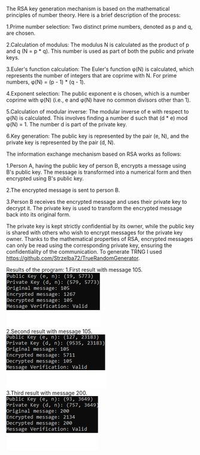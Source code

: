 The RSA key generation mechanism is based on the mathematical principles of number theory. Here is a brief description of the process:


1.Prime number selection: Two distinct prime numbers, denoted as p and q, are chosen.

2.Calculation of modulus: The modulus N is calculated as the product of p and q (N = p * q). This number is used as part of both the public and private keys.

3.Euler's function calculation: The Euler's function φ(N) is calculated, which represents the number of integers that are coprime with N. For prime numbers, φ(N) = (p - 1) * (q - 1).

4.Exponent selection: The public exponent e is chosen, which is a number coprime with φ(N) (i.e., e and φ(N) have no common divisors other than 1).

5.Calculation of modular inverse: The modular inverse of e with respect to φ(N) is calculated. This involves finding a number d such that (d * e) mod φ(N) = 1. The number d is part of the private key.

6.Key generation: The public key is represented by the pair (e, N), and the private key is represented by the pair (d, N).


The information exchange mechanism based on RSA works as follows:


1.Person A, having the public key of person B, encrypts a message using B's public key. The message is transformed into a numerical form and then encrypted using B's public key.

2.The encrypted message is sent to person B.

3.Person B receives the encrypted message and uses their private key to decrypt it. The private key is used to transform the encrypted message back into its original form.

The private key is kept strictly confidential by its owner, while the public key is shared with others who wish to encrypt messages for the private key owner. Thanks to the mathematical properties of RSA, encrypted messages can only be read using the corresponding private key, ensuring the confidentiality of the communication.
To generate TRNG I used https://github.com/Strzelba72/TrueRandomGenerator.

Results of the program:
1.First result with message 105.<br>
![alt text](https://github.com/Strzelba72/DigitalSignature/blob/main/message1.png?raw=true)<br>
2.Second result with message 105.<br>
![alt text](https://github.com/Strzelba72/DigitalSignature/blob/main/message2.png?raw=true)<br>
3.Third result with message 200.<br>
![alt text](https://github.com/Strzelba72/DigitalSignature/blob/main/message3.png?raw=true)<br>

